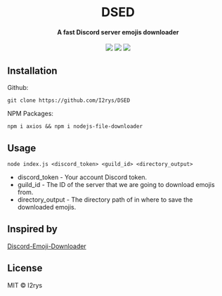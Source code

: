 <h1 align="center">DSED</h1>
<h4 align="center">A fast Discord server emojis downloader</h4>
<p align="center">
	<a href="https://github.com/I2rys/DSED/blob/main/LICENSE"><img src="https://img.shields.io/github/license/I2rys/DSED?style=flat-square"></img></a>
	<a href="https://github.com/I2rys/DSED/issues"><img src="https://img.shields.io/github/issues/I2rys/DSED.svg"></img></a>
	<a href="https://nodejs.org/"><img src="https://img.shields.io/badge/-Nodejs-green?style=flat-square&logo=Node.js"></img></a>
</p>


## Installation
Github:

    git clone https://github.com/I2rys/DSED
    
NPM Packages:
```
npm i axios && npm i nodejs-file-downloader
```

## Usage

    node index.js <discord_token> <guild_id> <directory_output>
    
+ discord_token - Your account Discord token.
+ guild_id - The ID of the server that we are going to download emojis from.
+ directory_output - The directory path of in where to save the downloaded emojis.

## Inspired by
[Discord-Emoji-Downloader](https://github.com/ThaTiemsz/Discord-Emoji-Downloader)
    
## License
MIT © I2rys
